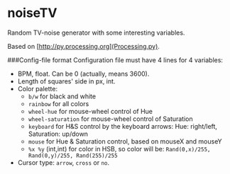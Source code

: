 # noiseTV

Random TV-noise generator with some interesting variables.

Based on [http://py.processing.org](Processing.py).

###Config-file format
Configuration file must have 4 lines for 4 variables:  
* BPM, float. Can be 0 (actually, means 3600).
* Length of squares' side in px, int.
* Color palette: 
  * ```b/w``` for black and white
  * ```rainbow``` for all colors 
  * ```wheel-hue``` for mouse-wheel control of Hue
  * ```wheel-saturation``` for mouse-wheel control of Saturation
  * ```keyboard``` for H&S control by the keyboard arrows: Hue: right/left, Saturation: up/down
  * ```mouse``` for Hue & Saturation control, based on mouseX and mouseY
  * ```%x %y``` (int,int) for color in HSB, so color will be: ```Rand(0,x)/255, Rand(0,y)/255, Rand(255)/255```
* Cursor type:  ```arrow```, ```cross``` or ```no```.
